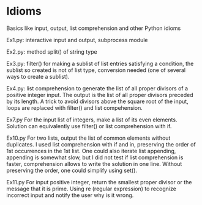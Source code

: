# Idioms
Basics like input, output, list comprehension and other Python idioms

Ex1.py: interactive input and output, subprocess module

Ex2.py: method split() of string type

Ex3.py: filter() for making a sublist of list entries satisfying a condition, the sublist so created is not of list type, conversion needed (one of several ways to create a sublist).

Ex4.py: list comprehension to generate the list of all proper divisors of a positive integer input.  The output is the list of all proper divisors preceded by its length.  A trick to avoid divisors above the square root of the input, loops are replaced with filter() and list compehension.

Ex7.py For the input list of integers, make a list of its even elements.
Solution can equivalently use filter() or list comprehension with if. 

Ex10.py For two lists, output the list of common elements without duplicates.
I used list comprehension with if and in, preserving the order of 1st occurrences in the 1st list.
One could also iterate list appending, appending is somewhat slow, but I did not test if list comprehension is faster, comprehension allows to write the solution in one line.
Without preserving the order, one could simplify using set().

Ex11.py For input positive integer, return the smallest proper divisor or the message that it is prime.  Using re (regular expression) to recognize incorrect input and notify the user why is it wrong.
